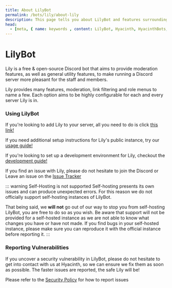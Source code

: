 ```yaml
---
title: About LilyBot
permalink: /bots/lily/about-lily
description: This page tells you about LilyBot and features surrounding her!
head:
  - [meta, { name: keywords , content: LilyBot, Hyacinth, HyacinthBots, About LilyBot, Lily}]
---
```

# LilyBot

Lily is a free & open-source Discord bot that aims to provide moderation features, as well as general utility features,
to make running a Discord server more pleasant for the staff and members.

Lily provides many features, moderation, link filtering and role menus to name a few. Each option aims to be highly 
configurable for each and every server Lily is in.

### Using LilyBot 

If you're looking to add Lily to your server, all you need to do is click [this link!](https://discord.com/api/oauth2/authorize?client_id=876278900836139008&permissions=1151990787078&scope=bot%20applications.commands)

If you need additional setup instructions for Lily's public instance, try our [usage guide!](https://github.com/HyacinthBots/LilyBot/blob/main/docs/usage-guide.md)

If you're looking to set up a development environment for Lily, checkout the [development guide!](https://github.com/HyacinthBots/LilyBot/blob/main/docs/development-guide.md)

If you find an issue with Lily, please do not hesitate to join the Discord or Leave an issue on the [Issue Tracker](https://github.com/HyacinthBots/LilyBot/issues) 

::: warning Self-Hosting is not supported
Self-hosting presents its own issues and can produce unexpected errors. For this reason we do not officially support
self-hosting instances of LilyBot.

That being said, we **will not** go out of our way to stop you from self-hosting LilyBot, you are free to do so as you 
wish. Be aware that support will not be provided for a self-hosted instance as we are not able to know what changes you 
have or have not made. If you find bugs in your self-hosted instance, please make sure you can reproduce it with the official
instance before reporting it.
:::

### Reporting Vulnerabilities

If you uncover a security vulnerability in LilyBot, please do not hesitate to get into contact with us at Hyacinth, so we 
can ensure we fix them as soon as possible. The faster issues are reported, the safe Lily will be!

Please refer to the [Security Policy](https://github.com/HyacinthBots/LilyBot/blob/main/SECURITY.md) for how to report issues
